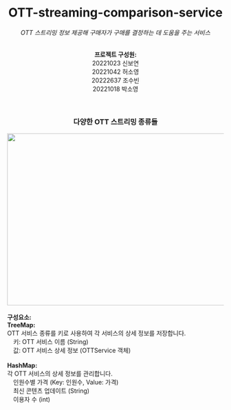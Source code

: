 <div align="center">
  <h1>OTT-streaming-comparison-service</h1>

  <em>OTT 스트리밍 정보 제공해 구매자가 구매를 결정하는 데 도움을 주는 서비스</em>
  <br/>
  <br/>

  <strong>프로젝트 구성원:</strong><br/>
  20221023 신보연<br/>
  20221042 허소영<br/>
  20222637 조수빈<br/>
  20221018 박소영

  <br/>
  <h3>다양한 OTT 스트리밍 종류들</h3>
  <img src="https://github.com/Boyeon-Shin/ott-streaming-service/assets/141127815/42b0a714-af38-497d-bd0e-b8abc5aa24d6" width="600" height="400"/>

  <br/>
  <br/>
  </div>
      <strong>구성요소:</strong> <br/> 
      <strong>TreeMap:</strong><br/>
      OTT 서비스 종류를 키로 사용하여 각 서비스의 상세 정보를 저장합니다.<br/>
      &emsp;키: OTT 서비스 이름 (String)<br/>
      &emsp;값: OTT 서비스 상세 정보 (OTTService 객체)<br/>
      <br/>
      <strong>HashMap:</strong><br/>
      각 OTT 서비스의 상세 정보를 관리합니다.<br/>
      &emsp;인원수별 가격 (Key: 인원수, Value: 가격)<br/>
      &emsp;최신 콘텐츠 업데이트 (String)<br/>
      &emsp;이용자 수 (int)
    
 
